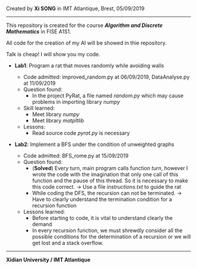 Created by **Xi SONG** in IMT Atlantique, Brest, 05/09/2019

---

This repository is created for the course ***Algorithm and Discrete Mathematics*** in FISE A1S1.

All code for the creation of my AI will be showed in thie repository.

Talk is cheap! I will show you my code.

+ **Lab1**: Program a rat that moves randomly while avoiding walls
  + Code admitted: improved_random.py at 06/09/2019, DataAnalyse.py at 11/09/2019
  + Question found: 
    + In the project PyRat, a file named *random.py* which may cause problems in importing library *numpy*
  + Skill learned:
    + Meet library *numpy*
	+ Meet library *matpltlib*
  + Lessons:
    + Read source code *pyrat.py* is necessary

+ **Lab2**: Implement a BFS under the condition of unweighted graphs
  + Code admitted: BFS_rome.py at 15/09/2019
  + Question found:
    + (**Solved**) Every turn, main program calls function *turn*, however I wrote the code with the imagination that only one call of this function and the pause of this thread. So it is necessary to make this code correct. -> Use a file *instructions.txt* to guide the rat
	+ While coding the DFS, the recursion can not be terminated. -> Have to clearly understand the termination condition for a recursion function
  + Lessons learned:
    + Before starting to code, it is vital to understand clearly the demand
	+ In every recursion function, we must shrewdly consider all the possible conditions for the determination of a recursion or we will get lost and a stack overflow.
---
**Xidian University / IMT Atlantique**

